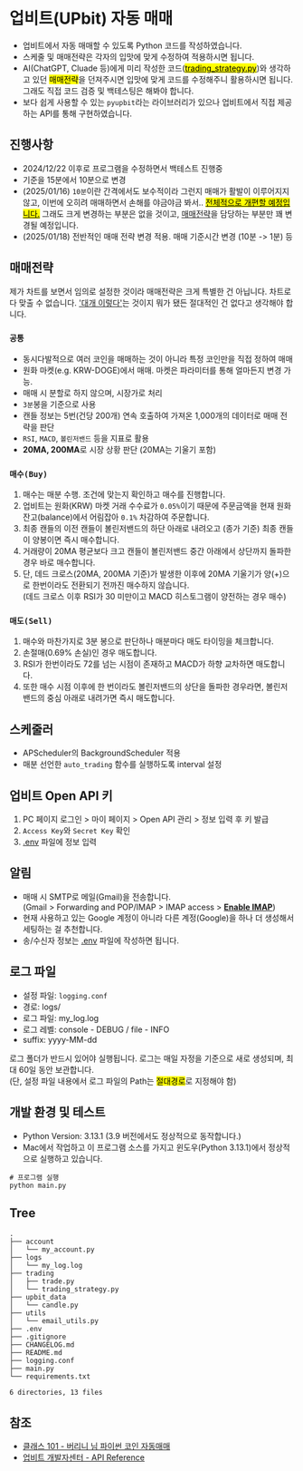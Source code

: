 # 업비트(UPbit) 자동 매매

- 업비트에서 자동 매매할 수 있도록 Python 코드를 작성하였습니다.
- 스케줄 및 매매전략은 각자의 입맛에 맞게 수정하여 적용하시면 됩니다.
- AI(ChatGPT, Cluade 등)에게 미리 작성한 코드([<mark>trading_strategy.py</mark>](/trading/trading_strategy.py))와 생각하고 있던
  <mark>매매전략</mark>을 던져주시면 입맛에 맞게 코드를 수정해주니 활용하시면 됩니다. 그래도 직접 코드 검증 및 백테스팅은 해봐야 합니다.
- 보다 쉽게 사용할 수 있는 `pyupbit`라는 라이브러리가 있으나 업비트에서 직접 제공하는 API를 통해 구현하였습니다.

## 진행사항

- 2024/12/22 이후로 프로그램을 수정하면서 백테스트 진행중
- 기준을 15분에서 10분으로 변경
- (2025/01/16) `10분`이란 간격에서도 보수적이라 그런지 매매가 활발이 이루어지지 않고, 이번에 오히려 매매하면서 손해를 야금야금 봐서.. <mark><u>전체적으로 개편할
  예정입니다.</u></mark> 그래도 크게 변경하는 부분은 없을 것이고, [매매전략](/trading/trading_strategy.py)을 담당하는 부분만 꽤 변경될 예정입니다.
- (2025/01/18) 전반적인 매매 전략 변경 적용. 매매 기준시간 변경 (10분 -> 1분) 등

## 매매전략

제가 차트를 보면서 임의로 설정한 것이라 매매전략은 크게 특별한 건 아닙니다.
차트로 다 맞출 수 없습니다. <u>'대개 이렇다'</u>는 것이지 뭐가 됐든 절대적인 건 없다고 생각해야 합니다.

### `공통`

- 동시다발적으로 여러 코인을 매매하는 것이 아니라 특정 코인만을 직접 정하여 매매
- 원화 마켓(e.g. KRW-DOGE)에서 매매. 마켓은 파라미터를 통해 얼마든지 변경 가능.
- 매매 시 분할로 하지 않으며, 시장가로 처리
- `3분`봉을 기준으로 사용
- 캔들 정보는 5번(건당 200개) 연속 호출하여 가져온 1,000개의 데이터로 매매 전략을 판단
- `RSI`, `MACD`, `볼린저밴드` 등을 지표로 활용
- **20MA, 200MA**로 시장 상황 판단 (20MA는 기울기 포함)

### `매수(Buy)`

1. 매수는 매분 수행. 조건에 맞는지 확인하고 매수를 진행합니다.
2. 업비트는 원화(KRW) 마켓 거래 수수료가 `0.05%`이기 때문에 주문금액을 현재 원화 잔고(balance)에서 어림잡아 `0.1%` 차감하여 주문합니다.
3. 최종 캔들의 이전 캔들이 볼린저밴드의 하단 아래로 내려오고 (종가 기준) 최종 캔들이 양봉이면 즉시 매수합니다.
4. 거래량이 20MA 평균보다 크고 캔들이 볼린저밴드 중간 아래에서 상단까지 돌파한 경우 바로 매수합니다.
5. 단, 데드 크로스(20MA, 200MA 기준)가 발생한 이후에 20MA 기울기가 양(+)으로 한번이라도 전환되기 전까진 매수하지 않습니다.  
   (데드 크로스 이후 RSI가 30 미만이고 MACD 히스토그램이 양전하는 경우 매수)

### `매도(Sell)`

1. 매수와 마찬가지로 3분 봉으로 판단하나 매분마다 매도 타이밍을 체크합니다.
2. 손절매(0.69% 손실)인 경우 매도합니다.
3. RSI가 한번이라도 72를 넘는 시점이 존재하고 MACD가 하향 교차하면 매도합니다.
4. 또한 매수 시점 이후에 한 번이라도 볼린저밴드의 상단을 돌파한 경우라면, 볼린저밴드의 중심 아래로 내려가면 즉시 매도합니다.

## 스케줄러

- APScheduler의 BackgroundScheduler 적용
- 매분 선언한 `auto_trading` 함수를 실행하도록 interval 설정

## 업비트 Open API 키

1. PC 페이지 로그인 > 마이 페이지 > Open API 관리 > 정보 입력 후 키 발급
2. `Access Key`와 `Secret Key` 확인
3. [.env](/.env) 파일에 정보 입력

## 알림

- 매매 시 SMTP로 메일(Gmail)을 전송합니다.  
  (Gmail > Forwarding and POP/IMAP > IMAP access > <u>**Enable IMAP**</u>)
- 현재 사용하고 있는 Google 계정이 아니라 다른 계정(Google)을 하나 더 생성해서 세팅하는 걸 추천합니다.
- 송/수신자 정보는 [.env](/.env) 파일에 작성하면 됩니다.

## 로그 파일

- 설정 파일: `logging.conf`
- 경로: logs/
- 로그 파일: my_log.log
- 로그 레벨: console - DEBUG / file - INFO
- suffix: yyyy-MM-dd

로그 폴더가 반드시 있어야 실행됩니다. 로그는 매일 자정을 기준으로 새로 생성되며, 최대 60일 동안 보관합니다.  
(단, 설정 파일 내용에서 로그 파일의 Path는 <mark>절대경로</mark>로 지정해야 함)

## 개발 환경 및 테스트

- Python Version: 3.13.1 (3.9 버전에서도 정상적으로 동작합니다.)
- Mac에서 작업하고 이 프로그램 소스를 가지고 윈도우(Python 3.13.1)에서 정상적으로 실행하고 있습니다.

```shell
# 프로그램 실행
python main.py
```

## Tree

```shell
.
├── account
│   └── my_account.py
├── logs
│   └── my_log.log
├── trading
│   ├── trade.py
│   └── trading_strategy.py
├── upbit_data
│   └── candle.py
├── utils
│   └── email_utils.py
├── .env
├── .gitignore
├── CHANGELOG.md
├── README.md
├── logging.conf
├── main.py
└── requirements.txt

6 directories, 13 files
```

## 참조

- [클래스 101 - 버리니 님 파이썬 코인 자동매매](https://class101.page.link/aB74)
- [업비트 개발자센터 - API Reference](https://docs.upbit.com/reference/)
